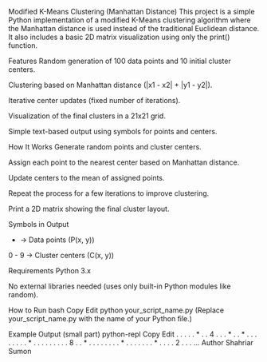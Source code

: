 Modified K-Means Clustering (Manhattan Distance)
This project is a simple Python implementation of a modified K-Means clustering algorithm where the Manhattan distance is used instead of the traditional Euclidean distance.
It also includes a basic 2D matrix visualization using only the print() function.

Features
Random generation of 100 data points and 10 initial cluster centers.

Clustering based on Manhattan distance (|x1 - x2| + |y1 - y2|).

Iterative center updates (fixed number of iterations).

Visualization of the final clusters in a 21x21 grid.

Simple text-based output using symbols for points and centers.

How It Works
Generate random points and cluster centers.

Assign each point to the nearest center based on Manhattan distance.

Update centers to the mean of assigned points.

Repeat the process for a few iterations to improve clustering.

Print a 2D matrix showing the final cluster layout.

Symbols in Output
* → Data points (P(x, y))

0 - 9 → Cluster centers (C(x, y))

Requirements
Python 3.x

No external libraries needed (uses only built-in Python modules like random).

How to Run
bash
Copy
Edit
python your_script_name.py
(Replace your_script_name.py with the name of your Python file.)

Example Output (small part)
python-repl
Copy
Edit
. . . . . * . . 4 . . . * . . * . . . . .
. . . * . . . . . . . . . 8 . . * . . . .
. . . . * . . . . . . . * . . . . 2 . . .
...
Author
Shahriar Sumon

